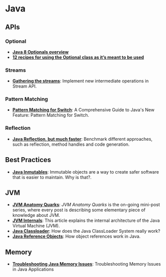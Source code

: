 # Java
## APIs
### Optional
* **[Java 8 Optionals overview](http://blog.amitinside.com/Java-8-Optionals/)**
* **[12 recipes for using the Optional class as it’s meant to be used](https://blogs.oracle.com/javamagazine/12-recipes-for-using-the-optional-class-as-its-meant-to-be-used)**
### Streams
* **[Gathering the streams](https://cr.openjdk.org/~vklang/Gatherers.html)**: Implement new intermediate operations in Stream API.
### Pattern Matching
* **[Pattern Matching for Switch](https://www.infoq.com/articles/pattern-matching-for-switch/)**: A Comprehensive Guide to Java's New Feature: Pattern Matching for Switch.
### Reflection
* **[Java Reflection, but much faster](https://www.optaplanner.org/blog/2018/01/09/JavaReflectionButMuchFaster.html)**: Benchmark different approaches, such as reflection, method handles and code generation.
## Best Practices
* **[Java Inmutables](https://reflectoring.io/java-immutables/)**: Immutable objects are a way to create safer software that is easier to maintain. Why is that?.
## JVM
* **[JVM Anatomy Quarks](https://shipilev.net/jvm/anatomy-quarks/)**: *JVM Anatomy Quarks* is the on-going mini-post series, where every post is describing some elementary piece of knowledge about JVM.
* **[JVM Internals](https://blog.jamesdbloom.com/JVMInternals.html)**: This article explains the internal architecture of the Java Virtual Machine (JVM).
* **[Java Classloader](https://medium.com/@wakefulinsomnia/how-does-java-classloader-system-work-82eaf378f73b)**: How does the Java ClassLoader System really work?
* **[Java Reference Objects](https://www.kdgregory.com/index.php?page=java.refobj)**: How object references work in Java.
## Memory
* **[Troubleshooting Java Memory Issues](https://www.infoq.com/articles/Troubleshooting-Java-Memory-Issues/)**: Troubleshooting Memory Issues in Java Applications
